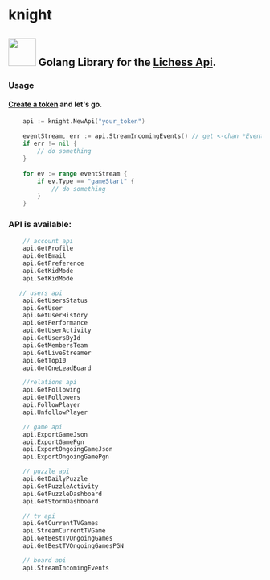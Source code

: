 # knight 
## <img height="55" src="https://images.prismic.io/lichess/5cfd2630-2a8f-4fa9-8f78-04c2d9f0e5fe_lichess-box-1024.png?auto=compress,format" width="55"/> **Golang Library for the [Lichess Api](https://lichess.org/api).** 

### Usage ###


#### [Create a token](https://lichess.org/account/oauth/token/create) and let's go.

```go
    api := knight.NewApi("your_token")
    
    eventStream, err := api.StreamIncomingEvents() // get <-chan *Event
    if err != nil {
        // do something
    }
    
    for ev := range eventStream {
        if ev.Type == "gameStart" {
            // do something
        }       
    }

```

### API is available:

```go
    // account api
    api.GetProfile
    api.GetEmail
    api.GetPreference
    api.GetKidMode
    api.SetKidMode

   // users api 	
    api.GetUsersStatus
    api.GetUser
    api.GetUserHistory
    api.GetPerformance
    api.GetUserActivity
    api.GetUsersById
    api.GetMembersTeam
    api.GetLiveStreamer
    api.GetTop10
    api.GetOneLeadBoard

    //relations api
    api.GetFollowing
    api.GetFollowers
    api.FollowPlayer
    api.UnfollowPlayer

    // game api
    api.ExportGameJson
    api.ExportGamePgn
    api.ExportOngoingGameJson
    api.ExportOngoingGamePgn

    // puzzle api
    api.GetDailyPuzzle
    api.GetPuzzleActivity
    api.GetPuzzleDashboard
    api.GetStormDashboard

    // tv api
    api.GetCurrentTVGames
    api.StreamCurrentTVGame
    api.GetBestTVOngoingGames
    api.GetBestTVOngoingGamesPGN

    // board api
    api.StreamIncomingEvents
```
